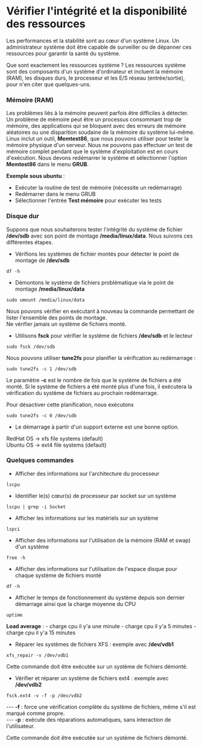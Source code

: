 # Vérifier l'intégrité et la disponibilité des ressources

Les performances et la stabilité sont au cœur d'un système Linux. Un administrateur système doit être capable de surveiller ou de dépanner ces ressources pour garantir la santé du système.

Que sont exactement les ressources système ? Les ressources système sont des composants d'un système d'ordinateur et incluent la mémoire (RAM), les disques durs, le processeur et les E/S réseau (entrée/sortie), pour n'en citer que quelques-uns.

### Mémoire (RAM)

Les problèmes liés à la mémoire peuvent parfois être difficiles à détecter. Un problème de mémoire peut être un processus consommant trop de mémoire, des applications qui se bloquent avec des erreurs de mémoire aléatoires ou une disparition soudaine de la mémoire du système lui-même. <br>
Linux inclut un outil, **Memtest86**, que nous pouvons utiliser pour tester la mémoire physique d'un serveur. Nous ne pouvons pas effectuer un test de mémoire complet pendant que le système d'exploitation est en cours d'exécution. Nous devons redémarrer le système et sélectionner l'option **Memtest86** dans le menu **GRUB**.

**Exemple sous ubuntu** :

- Exécuter la routine de test de mémoire (nécessite un redémarrage)
- Redémarrer dans le menu GRUB
- Sélectionner l'entrée **Test mémoire** pour exécuter les tests

### Disque dur

Suppons que nous souhaiterons tester l'intégrité du système de fichier **/dev/sdb** avec son point de montage **/media/linux/data**. Nous suivons ces différentes étapes.

- Vérifions les systèmes de fichier montés pour détecter le point de montage de **/dev/sdb**

```
df -h
```

- Démontons le système de fichiers problématique via le point de montage **/media/linux/data**

```
sudo umount /media/linux/data
```

Nous pouvons vérifier en exécutant à nouveau la commande permettant de lister l'ensemble des points de montage. <br>
Ne vérifier jamais un système de fichiers monté.

- Utilisons **fsck** pour vérifier le système de fichiers **/dev/sdb** et le lecteur

```
sudo fsck /dev/sdb
```

Nous pouvons utiliser **tune2fs** pour planifier la vérification au redémarrage :

```
sudo tune2fs -c 1 /dev/sdb
```

Le paramètre **-c** est le nombre de fois que le système de fichiers a été monté. Si le système de fichiers a été monté plus d'une fois, il exécutera la vérification du système de fichiers au prochain redémarrage.

Pour désactiver cette planification, nous exécutons

```
sudo tune2fs -c 0 /dev/sdb
```

- Le démarrage à partir d'un support externe est une bonne option.

RedHat OS -> xfs file systems (default) <br>
Ubuntu OS -> ext4 file systems (default)

### Quelques commandes

- Afficher des informations sur l'architecture du processeur

```
lscpu
```

- Identifier le(s) cœur(s) de processeur par socket sur un système

```
lscpu | grep -i Socket
```

- Afficher les informations sur les matériels sur un système

```
lspci
```

- Afficher des informations sur l'utilisation de la mémoire (RAM et swap) d'un système

```
free -h
```

- Afficher des informations sur l'utilisation de l'espace disque pour chaque système de fichiers monté

```
df -h
```

- Afficher le temps de fonctionnement du système depuis son dernier démarrage ainsi que la charge moyenne du CPU

```
uptime
```

**Load average** : - charge cpu il y'a une minute - charge cpu il y'a 5 minutes - charge cpu il y'a 15 minutes

- Réparer les systèmes de fichiers XFS : exemple avec **/dev/vdb1**

```
xfs_repair -v /dev/vdb1
```

Cette commande doit être exécutée sur un système de fichiers démonté.

- Vérifier et réparer un système de fichiers ext4 : exemple avec **/dev/vdb2**

```
fsck.ext4 -v -f -p /dev/vdb2
```

--- **-f** : force une vérification complète du système de fichiers, même s'il est marqué comme propre. <br>
--- **-p** : exécute des réparations automatiques, sans interaction de l'utilisateur.

Cette commande doit être exécutée sur un système de fichiers démonté.